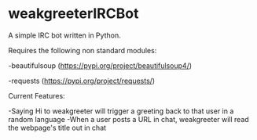 # weakgreeterIRCBot

A simple IRC bot written in Python.

Requires the following non standard modules:

-beautifulsoup (https://pypi.org/project/beautifulsoup4/) 

-requests (https://pypi.org/project/requests/)

Current Features:

-Saying Hi to weakgreeter will trigger a greeting back to that user in a random language
-When a user posts a URL in chat, weakgreeter will read the webpage's title out in chat
